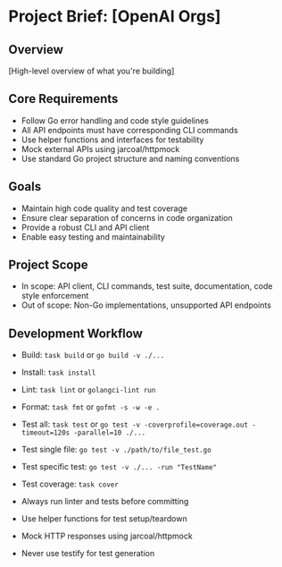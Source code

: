 # Project Brief: [OpenAI Orgs]

## Overview

[High-level overview of what you're building]

## Core Requirements

- Follow Go error handling and code style guidelines
- All API endpoints must have corresponding CLI commands
- Use helper functions and interfaces for testability
- Mock external APIs using jarcoal/httpmock
- Use standard Go project structure and naming conventions

## Goals

- Maintain high code quality and test coverage
- Ensure clear separation of concerns in code organization
- Provide a robust CLI and API client
- Enable easy testing and maintainability

## Project Scope

- In scope: API client, CLI commands, test suite, documentation, code style enforcement
- Out of scope: Non-Go implementations, unsupported API endpoints

## Development Workflow

- Build: `task build` or `go build -v ./...`
- Install: `task install`
- Lint: `task lint` or `golangci-lint run`
- Format: `task fmt` or `gofmt -s -w -e .`
- Test all: `task test` or `go test -v -coverprofile=coverage.out -timeout=120s -parallel=10 ./...`
- Test single file: `go test -v ./path/to/file_test.go`
- Test specific test: `go test -v ./... -run "TestName"`
- Test coverage: `task cover`

- Always run linter and tests before committing
- Use helper functions for test setup/teardown
- Mock HTTP responses using jarcoal/httpmock
- Never use testify for test generation
